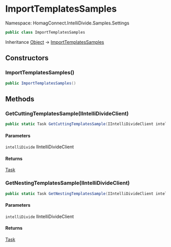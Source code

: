 # ImportTemplatesSamples

Namespace: HomagConnect.IntelliDivide.Samples.Settings



```csharp
public class ImportTemplatesSamples
```

Inheritance [Object](https://docs.microsoft.com/en-us/dotnet/api/system.object) → [ImportTemplatesSamples](./homagconnect.intellidivide.samples.settings.importtemplatessamples.md)

## Constructors

### **ImportTemplatesSamples()**

```csharp
public ImportTemplatesSamples()
```

## Methods

### **GetCuttingTemplatesSample(IIntelliDivideClient)**



```csharp
public static Task GetCuttingTemplatesSample(IIntelliDivideClient intelliDivide)
```

#### Parameters

`intelliDivide` IIntelliDivideClient<br>

#### Returns

[Task](https://docs.microsoft.com/en-us/dotnet/api/system.threading.tasks.task)<br>

### **GetNestingTemplatesSample(IIntelliDivideClient)**



```csharp
public static Task GetNestingTemplatesSample(IIntelliDivideClient intelliDivide)
```

#### Parameters

`intelliDivide` IIntelliDivideClient<br>

#### Returns

[Task](https://docs.microsoft.com/en-us/dotnet/api/system.threading.tasks.task)<br>
